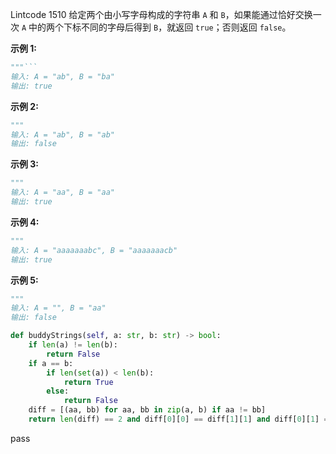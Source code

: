Lintcode 1510
给定两个由小写字母构成的字符串 `A` 和 `B`，如果能通过恰好交换一次 `A` 中的两个下标不同的字母后得到 `B`，就返回 `true`；否则返回 `false`。

**示例 1:**
```python
"""```
输入: A = "ab", B = "ba"
输出: true
```
**示例 2:**
```python
"""
输入: A = "ab", B = "ab"
输出: false
```
**示例 3:**
```python
"""
输入: A = "aa", B = "aa"
输出: true
```
**示例 4:**
```python
"""
输入: A = "aaaaaaabc", B = "aaaaaaacb"
输出: true
```
**示例 5:**
```python
"""
输入: A = "", B = "aa"
输出: false
```


```python
def buddyStrings(self, a: str, b: str) -> bool:
	if len(a) != len(b):
		return False
	if a == b:
		if len(set(a)) < len(b): 
			return True
		else:
			return False
	diff = [(aa, bb) for aa, bb in zip(a, b) if aa != bb]
	return len(diff) == 2 and diff[0][0] == diff[1][1] and diff[0][1] == diff[1][0]
```
pass